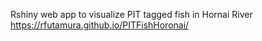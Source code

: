 Rshiny web app to visualize PIT tagged fish in Hornai River
https://rfutamura.github.io/PITFishHoronai/

